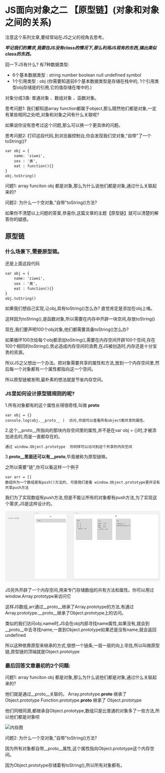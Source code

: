 # JS面向对象之二 【原型链】(对象和对象之间的关系)

注意这个系列文章,要经常站在JS之父的视角去思考。

***牢记我们的需求,我要在JS没有class的情况下,那么利用JS现有的东西,搞出类似class的东西。***

回一下JS有什么? 有7种数据类型:

- 6个基本数据类型 : string number boolean null undefined symbol
-  1个引用类型 :  obj (你需要知道前6个基本数据类型是存储在栈中的, 1个引用类型obj存储是的引用,它的值存储在堆中的.) 

对象分成3类: 普通对象 、数组对象 、函数对象。

思考问题1: 我们都知道array function都属于object,那么既然他们都是对象,一定有某些相同之处吧,对象和对象之间有什么关联呢?
  
如果说你没有思考过这个问题,那么可以换一个更具体的问题。

思考问题2: 打印这段代码,到浏览器控制台,你会发现我们空对象,"自带"了一个toString()? 

```
var obj = {
    name: 'ziwei',
    sex : '男',
    eat : function(){}
}
obj.toString()

```

问题1: array funciton obj 都是对象,那么为什么说他们都是对象,通过什么关联起来的?

问题2: 为什么一个空对象,"自带"toString()方法?
  
如果你不清楚以上问题的答案,恭喜你,这篇文章的主题【原型链】就可以清楚的解答你的疑惑。

## 原型链

### 什么场景下,需要原型链。

还是上面这段代码
```
var obj = {
    name: 'ziwei',
    sex : '男',
    eat : function(){}
}
obj.toString()

```
如果我们想自己实现,让obj,具有toString()怎么办? 直觉肯定是添加在obj上咯。

这样因为toString(),是函数对象,所以需要在内存中开辟一块空间,存放toString()

现在,我们要声明100个obj对象,他们都需要具备toString()怎么办?

如果循环100次给每个obj都添加toString(),需要在内存空间开辟100个空间,存在100个相同的toString(),势必造成内存空间的浪费,在JS被创造时,内存还是十分宝贵的资源。


所以JS之父想出一个办法。把对象需要共享的属性和方法,放到一个内存空间里,然后每一个对象都有一个属性都指向这一个空间。

所以原型链被发明,最朴素的想法就是节省内存空间。


### JS里如何设计原型链规则的呢?


1.所有对象都有的这个属性长得很奇怪,叫做 __proto__

```
var obj = {}
console.log(obj.__proto__ )  访问,你就可以查看所有object都共享的属性。
```

2.这个__proto__所指向的那块内存空间里的属性,并不是在var obj = {}时,才被添加进去的,而是一直都存在的。

```
通过 window.Object.prototype  你同样可以访问到这个共享的内存空间

```


3.__proto__里面还可以有__proto__,毕竟被称为原型链嘛。

之所以需要"链",你可以看这样一个例子

```
var arr = []
数组作为一个数组是有push()方法的, 可是我们查看 window.Object.prototype里并没有共享push方法

```
我们为了实现数组有push方法,但是不能让所有的对象都有push方法,为了实现这个需求,JS是这样设计的。

![内存图](./neicun.png)

JS另外开辟了一个内存空间,用来专门存储数组的共有方法和属性。你可以用过window.Array.prototype来访问它

这样JS数组,arr通过__proto__继承了Array.prototype的方法,有通过Array.prototype.__proto__继承了Object.prototype上的访问。

类似的我们访问obj.name时,JS会在obj内部寻找name属性,如果没有,就会到__proto__中去寻找name,一直到Object.prototype如果还是没有name,就会返回undefined

所以这种依靠原型来继承的方式,很想一个链条,一层一层的向上寻找,所以叫做原型链,原型链的顶端就是Object.prototype



### 最后回答文章最初的2个问题:

问题1: array funciton obj 都是对象,那么为什么说他们都是对象,通过什么关联起来的?

他们就是通过__proto__关联的。
Array.prototype.__proto__ 继承了 Object.prototype
Function.prototype.__proto__ 继承了 Object.prototype

他们同根同源,都继承自Object.prototype,数组只是比普通的对象多了一些方法,所以他们都是对象呗

![内存图](./neicun2.png)

问题2: 为什么一个空对象,"自带"toString()方法?

因为所有对象都自带__proto__属性,这个属性指向Object.prototype这个内存空间。

因为Object.prototype存储着有toString(),所以所有对象都有。






  

